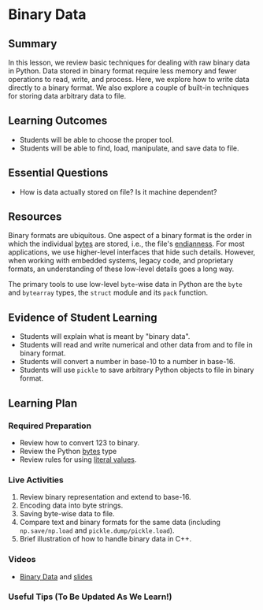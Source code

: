 <!--
This "lecture" or "lesson" template is adapted from the one provided here:
 http://www.buffalo.edu/ubcei/enhance/teaching/lesson-planning.html
Although the page produced from this is learner-facing, some of the
lesson plan structure
-->

# Binary Data

## Summary

<!--
Short description of the lesson.
-->

In this lesson, we review basic techniques for dealing with raw binary
data in Python.  Data stored in binary format require less memory and fewer
operations to read, write, and process.  Here, we explore how to write
data directly to a binary format.  We also explore a couple of built-in
techniques for storing data arbitrary data to file.


<!--
********* STAGE 1 - DESIRED RESULTS ********************************************
-->

## Learning Outcomes

<!--
      What course goals or outcomes will this lesson address?
-->

 - Students will be able to choose the proper tool.
 - Students will be able to find, load, manipulate, and save
   data to file.


## Essential Questions

<!--
      What question(s) will your students be able to answer by the end of
      instruction?
-->

 - How is data actually stored on file?  Is it machine dependent?

## Resources

<!--
      What resources can be made available to your student to support their
      active learning?
      What formats are best suited to complement your course material?
-->

Binary formats are ubiquitous.  One aspect of a binary format is the order in
which the individual [bytes](https://en.wikipedia.org/wiki/Byte) are stored, i.e., the file's
[endianness](https://en.wikipedia.org/wiki/Endianness).  For most applications,
we use higher-level interfaces that hide such details.  However, when working
with embedded systems, legacy code, and proprietary formats, an understanding
of these low-level details goes a long way.

The primary tools to use low-level `byte`-wise data in Python are
the `byte` and `bytearray` types, the `struct` module and its
`pack` function.



<!--
********* STAGE 2 - ASSESSMENT EVIDENCE ****************************************
-->

##  Evidence of Student Learning

<!--
      How will you assess students’ prior knowledge?
      What criteria will be used to assess student performance?
      What evidence will be collected to demonstrate achievement?
      How will students reflect and self-assess their learning?
-->

  - Students will explain what is meant by "binary data".
  - Students will read and write numerical and other data from and to
    file in binary format.
  - Students will convert a number in base-10 to a number in base-16.
  - Students will use `pickle` to save arbitrary Python objects to
    file in binary format.


<!--
********* STAGE 3 - LEARNING PLAN ****************************************
-->


## Learning Plan

<!--
List the steps in chronological order to create a timeline of what
will occur in your lesson.

Consider how each of the components below will be included in your
lesson if applicable:

   - Anticipatory Sets/Hooks
       * How will you introduce the material and capture their attention?
   - Teacher Modeling
       * What instructional content and techniques will be incorporated
         into this lesson?
   - Guided Practice
       * How will you scaffold information for your students?
       * How will collaborative learning be used?
   - Learning Activities
       * How will students actively engage with the material?
       * How will students work towards achievement of the learning outcomes?
   - Independent Practice
       * How will students show evidence of learning?
   - Reflection
       * What have you learned about your teaching and content covered in this unit?
       * What changes or adjustments could you make?
       * What were the strongest features of your unit?
       * What are your overall reflections in the course to this point?
   - Conclusion and Preview
       * What should students take away from this lesson?
       * What will happen next? Why?
-->

### Required Preparation

  - Review how to convert 123 to binary.
  - Review the Python [bytes](https://docs.python.org/3.1/library/functions.html#bytes)
    type
  - Review rules for using [literal values](https://docs.python.org/3.1/reference/lexical_analysis.html#literals).


### Live Activities

  1. Review binary representation and extend to base-16.
  2. Encoding data into byte strings.
  3. Saving byte-wise data to file.
  4. Compare text and binary formats for the same data (including
     `np.save/np.load` and `pickle.dump/pickle.load`).
  5. Brief illustration of how to handle binary data in C++.

### Videos

- [Binary Data](tbd)
   and [slides](https://github.com/robertsj/me701/blob/f2020/lectures/Binary_Data.ipynb)


### Useful Tips (To Be Updated As We Learn!)


<!--  

NOTES  




-->
